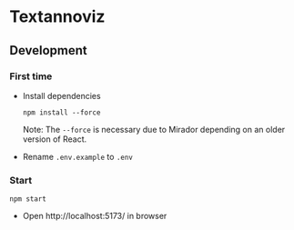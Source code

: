 # Textannoviz

## Development

### First time

- Install dependencies
  ```
  npm install --force
  ```
  
  Note: The `--force` is necessary due to Mirador depending on an older version of React.

- Rename `.env.example` to `.env`
  

### Start
```
npm start
```
- Open http://localhost:5173/ in browser
